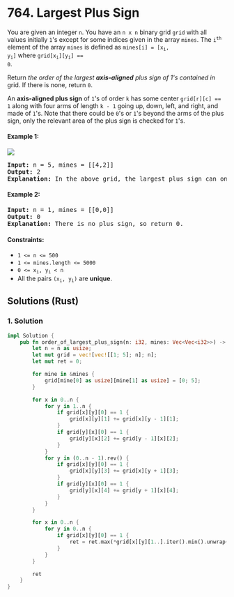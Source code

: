 # 764. Largest Plus Sign
You are given an integer `n`. You have an `n x n` binary grid `grid` with all values initially `1`'s except for some indices given in the array `mines`. The <code>i<sup>th</sup></code> element of the array `mines` is defined as <code>mines[i] = [x<sub>i</sub>, y<sub>i</sub>]</code> where <code>grid[x<sub>i</sub>][y<sub>i</sub>] == 0</code>.

Return *the order of the largest **axis-aligned** plus sign of 1's contained in* grid. If there is none, return `0`.

An **axis-aligned plus sign** of `1`'s of order `k` has some center `grid[r][c] == 1` along with four arms of length `k - 1` going up, down, left, and right, and made of `1`'s. Note that there could be `0`'s or `1`'s beyond the arms of the plus sign, only the relevant area of the plus sign is checked for `1`'s.

#### Example 1:
![](https://assets.leetcode.com/uploads/2021/06/13/plus1-grid.jpg)
<pre>
<strong>Input:</strong> n = 5, mines = [[4,2]]
<strong>Output:</strong> 2
<strong>Explanation:</strong> In the above grid, the largest plus sign can only be of order 2. One of them is shown.
</pre>

#### Example 2:
<pre>
<strong>Input:</strong> n = 1, mines = [[0,0]]
<strong>Output:</strong> 0
<strong>Explanation:</strong> There is no plus sign, so return 0.
</pre>

#### Constraints:
* `1 <= n <= 500`
* `1 <= mines.length <= 5000`
* <code>0 <= x<sub>i</sub>, y<sub>i</sub> < n</code>
* All the pairs <code>(x<sub>i</sub>, y<sub>i</sub>)</code> are **unique**.

## Solutions (Rust)

### 1. Solution
```Rust
impl Solution {
    pub fn order_of_largest_plus_sign(n: i32, mines: Vec<Vec<i32>>) -> i32 {
        let n = n as usize;
        let mut grid = vec![vec![[1; 5]; n]; n];
        let mut ret = 0;

        for mine in &mines {
            grid[mine[0] as usize][mine[1] as usize] = [0; 5];
        }

        for x in 0..n {
            for y in 1..n {
                if grid[x][y][0] == 1 {
                    grid[x][y][1] += grid[x][y - 1][1];
                }
                if grid[y][x][0] == 1 {
                    grid[y][x][2] += grid[y - 1][x][2];
                }
            }
            for y in (0..n - 1).rev() {
                if grid[x][y][0] == 1 {
                    grid[x][y][3] += grid[x][y + 1][3];
                }
                if grid[y][x][0] == 1 {
                    grid[y][x][4] += grid[y + 1][x][4];
                }
            }
        }

        for x in 0..n {
            for y in 0..n {
                if grid[x][y][0] == 1 {
                    ret = ret.max(*grid[x][y][1..].iter().min().unwrap());
                }
            }
        }

        ret
    }
}
```
